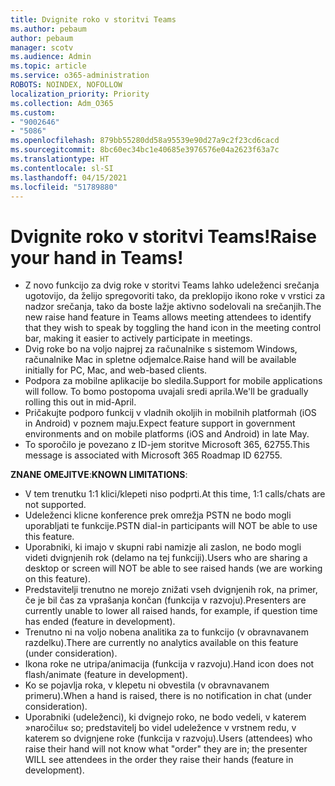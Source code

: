 ```yaml
---
title: Dvignite roko v storitvi Teams
ms.author: pebaum
author: pebaum
manager: scotv
ms.audience: Admin
ms.topic: article
ms.service: o365-administration
ROBOTS: NOINDEX, NOFOLLOW
localization_priority: Priority
ms.collection: Adm_O365
ms.custom:
- "9002646"
- "5086"
ms.openlocfilehash: 879bb55280dd58a95539e90d27a9c2f23cd6cacd
ms.sourcegitcommit: 8bc60ec34bc1e40685e3976576e04a2623f63a7c
ms.translationtype: HT
ms.contentlocale: sl-SI
ms.lasthandoff: 04/15/2021
ms.locfileid: "51789880"
---
```

# <a name="raise-your-hand-in-teams"></a><span data-ttu-id="445b8-102">Dvignite roko v storitvi Teams!</span><span class="sxs-lookup"><span data-stu-id="445b8-102">Raise your hand in Teams!</span></span>

- <span data-ttu-id="445b8-103">Z novo funkcijo za dvig roke v storitvi Teams lahko udeleženci srečanja ugotovijo, da želijo spregovoriti tako, da preklopijo ikono roke v vrstici za nadzor srečanja, tako da boste lažje aktivno sodelovali na srečanjih.</span><span class="sxs-lookup"><span data-stu-id="445b8-103">The new raise hand feature in Teams allows meeting attendees to identify that they wish to speak by toggling the hand icon in the meeting control bar, making it easier to actively participate in meetings.</span></span>
- <span data-ttu-id="445b8-104">Dvig roke bo na voljo najprej za računalnike s sistemom Windows, računalnike Mac in spletne odjemalce.</span><span class="sxs-lookup"><span data-stu-id="445b8-104">Raise hand will be available initially for PC, Mac, and web-based clients.</span></span>
- <span data-ttu-id="445b8-105">Podpora za mobilne aplikacije bo sledila.</span><span class="sxs-lookup"><span data-stu-id="445b8-105">Support for mobile applications will follow.</span></span> <span data-ttu-id="445b8-106">To bomo postopoma uvajali sredi aprila.</span><span class="sxs-lookup"><span data-stu-id="445b8-106">We'll be gradually rolling this out in mid-April.</span></span>
- <span data-ttu-id="445b8-107">Pričakujte podporo funkcij v vladnih okoljih in mobilnih platformah (iOS in Android) v poznem maju.</span><span class="sxs-lookup"><span data-stu-id="445b8-107">Expect feature support in government environments and on mobile platforms (iOS and Android) in late May.</span></span>
- <span data-ttu-id="445b8-108">To sporočilo je povezano z ID-jem storitve Microsoft 365, 62755.</span><span class="sxs-lookup"><span data-stu-id="445b8-108">This message is associated with Microsoft 365 Roadmap ID 62755.</span></span>

<span data-ttu-id="445b8-109">**ZNANE OMEJITVE**:</span><span class="sxs-lookup"><span data-stu-id="445b8-109">**KNOWN LIMITATIONS**:</span></span>

- <span data-ttu-id="445b8-110">V tem trenutku 1:1 klici/klepeti niso podprti.</span><span class="sxs-lookup"><span data-stu-id="445b8-110">At this time, 1:1 calls/chats are not supported.</span></span>
- <span data-ttu-id="445b8-111">Udeleženci klicne konference prek omrežja PSTN ne bodo mogli uporabljati te funkcije.</span><span class="sxs-lookup"><span data-stu-id="445b8-111">PSTN dial-in participants will NOT be able to use this feature.</span></span>
- <span data-ttu-id="445b8-112">Uporabniki, ki imajo v skupni rabi namizje ali zaslon, ne bodo mogli videti dvignjenih rok (delamo na tej funkciji).</span><span class="sxs-lookup"><span data-stu-id="445b8-112">Users who are sharing a desktop or screen will NOT be able to see raised hands (we are working on this feature).</span></span>
- <span data-ttu-id="445b8-113">Predstavitelji trenutno ne morejo znižati vseh dvignjenih rok, na primer, če je bil čas za vprašanja končan (funkcija v razvoju).</span><span class="sxs-lookup"><span data-stu-id="445b8-113">Presenters are currently unable to lower all raised hands, for example, if question time has ended (feature in development).</span></span>
- <span data-ttu-id="445b8-114">Trenutno ni na voljo nobena analitika za to funkcijo (v obravnavanem razdelku).</span><span class="sxs-lookup"><span data-stu-id="445b8-114">There are currently no analytics available on this feature (under consideration).</span></span>
- <span data-ttu-id="445b8-115">Ikona roke ne utripa/animacija (funkcija v razvoju).</span><span class="sxs-lookup"><span data-stu-id="445b8-115">Hand icon does not flash/animate (feature in development).</span></span>
- <span data-ttu-id="445b8-116">Ko se pojavlja roka, v klepetu ni obvestila (v obravnavanem primeru).</span><span class="sxs-lookup"><span data-stu-id="445b8-116">When a hand is raised, there is no notification in chat (under consideration).</span></span>
- <span data-ttu-id="445b8-117">Uporabniki (udeleženci), ki dvignejo roko, ne bodo vedeli, v katerem »naročilu« so; predstavitelj bo videl udeležence v vrstnem redu, v katerem so dvignjene roke (funkcija v razvoju).</span><span class="sxs-lookup"><span data-stu-id="445b8-117">Users (attendees) who raise their hand will not know what "order" they are in; the presenter WILL see attendees in the order they raise their hands (feature in development).</span></span>

